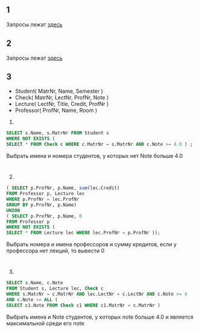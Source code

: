 ## 1
Запросы лежат [здесь](https://github.com/Grisha1232/DB/blob/main/HW6/sql/task1.sql)

## 2
Запросы лежат [здесь](https://github.com/Grisha1232/DB/blob/main/HW6/sql/task2.sql)

## 3

* Student( MatrNr, Name, Semester )
* Check( MatrNr, LectNr, ProfNr, Note )
* Lecture( LectNr, Title, Credit, ProfNr )
* Professor( ProfNr, Name, Room )

1.
```sql
SELECT s.Name, s.MatrNr FROM Student s
WHERE NOT EXISTS (
SELECT * FROM Check c WHERE c.MatrNr = s.MatrNr AND c.Note >= 4.0 ) ;
```

Выбрать имена и номера студентов, у которых нет Note больше 4.0 
#
2.
```sql
( SELECT p.ProfNr, p.Name, sum(lec.Credit)
FROM Professor p, Lecture lec
WHERE p.ProfNr = lec.ProfNr
GROUP BY p.ProfNr, p.Name)
UNION
( SELECT p.ProfNr, p.Name, 0
FROM Professor p
WHERE NOT EXISTS (
SELECT * FROM Lecture lec WHERE lec.ProfNr = p.ProfNr ));
```

Выбрать номера и имена профессоров и сумму кредитов, если у профессора нет лекций, то вывести 0
#
3.
```sql
SELECT s.Name, с.Note
FROM Student s, Lecture lec, Check c
WHERE s.MatrNr = c.MatrNr AND lec.LectNr = c.LectNr AND c.Note >= 4
AND c.Note >= ALL (
SELECT c1.Note FROM Check c1 WHERE c1.MatrNr = c.MatrNr )
```

Выбрать имена и Note студентов, у которых note больше 4.0 и является максимальной среди его note
